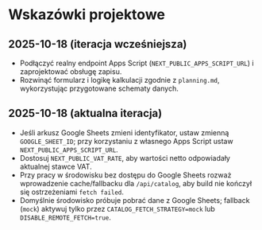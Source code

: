 # Wskazówki projektowe

## 2025-10-18 (iteracja wcześniejsza)
- Podłączyć realny endpoint Apps Script (`NEXT_PUBLIC_APPS_SCRIPT_URL`) i zaprojektować obsługę zapisu.
- Rozwinąć formularz i logikę kalkulacji zgodnie z `planning.md`, wykorzystując przygotowane schematy danych.

## 2025-10-18 (aktualna iteracja)
- Jeśli arkusz Google Sheets zmieni identyfikator, ustaw zmienną `GOOGLE_SHEET_ID`; przy korzystaniu z własnego Apps Script ustaw `NEXT_PUBLIC_APPS_SCRIPT_URL`.
- Dostosuj `NEXT_PUBLIC_VAT_RATE`, aby wartości netto odpowiadały aktualnej stawce VAT.
- Przy pracy w środowisku bez dostępu do Google Sheets rozważ wprowadzenie cache/fallbacku dla `/api/catalog`, aby build nie kończył się ostrzeżeniami `fetch failed`.
- Domyślnie środowisko próbuje pobrać dane z Google Sheets; fallback (`mock`) aktywuj tylko przez `CATALOG_FETCH_STRATEGY=mock` lub `DISABLE_REMOTE_FETCH=true`.
